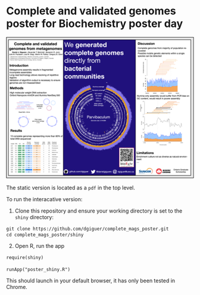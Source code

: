 # Complete and validated genomes poster for Biochemistry poster day

![version_1](poster_version1.png)

The static version is located as a `pdf` in the top level. 

To run the interacative version: 

1) Clone this repository and ensure your working directory is set to the `shiny` directory: 

```
git clone https://github.com/dgiguer/complete_mags_poster.git
cd complete_mags_poster/shiny
```

2) Open R, run the app

```
require(shiny)

runApp("poster_shiny.R")
```

This should launch in your default browser, it has only been tested in Chrome. 
